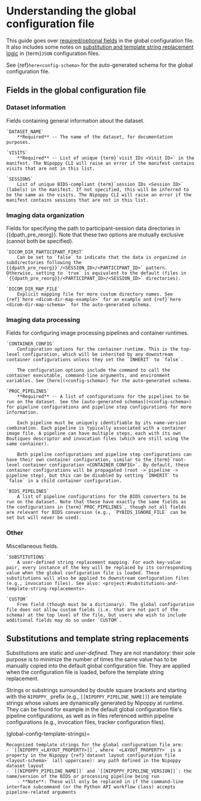 # Understanding the global configuration file

This guide goes over [required/optional fields](#fields-in-the-global-configuration-file) in the global configuration file. It also includes some notes on [substitution and template string replacement logic](#substitutions-and-template-string-replacements) in {term}`JSON` configuration files.

See {ref}`here<config-schema>` for the auto-generated schema for the global configuration file.

## Fields in the global configuration file

### Dataset information

Fields containing general information about the dataset.

```{glossary}
`DATASET_NAME`
    **Required** -- The name of the dataset, for documentation purposes.

`VISITS`
    **Required** -- List of unique {term}`visit IDs <Visit ID>` in the manifest. The Nipoppy CLI will raise an error if the manifest contains visits that are not in this list.

`SESSIONS`
    List of unique BIDS-compliant {term}`session IDs <Session ID>` (labels) in the manifest. If not specified, this will be inferred to be the same as the visits. The Nipoppy CLI will raise an error if the manifest contains sessions that are not in this list.
```

### Imaging data organization

Fields for specifying the path to participant-session data directories in {{dpath_pre_reorg}}. Note that these two options are mutually exclusive (cannot both be specified).

```{glossary}
`DICOM_DIR_PARTICIPANT_FIRST`
    Can be set to `false` to indicate that the data is organized in subdirectories following the {{dpath_pre_reorg}}`/<SESSION_ID>/<PARTICIPANT_ID>` pattern. Otherwise, setting to `true` is equivalent to the default (files in `{{dpath_pre_reorg}}/<PARTICIPANT_ID>/<SESSION_ID>` directories).

`DICOM_DIR_MAP_FILE`
    Explicit mapping file for more custom directory names. See {ref}`here <dicom-dir-map-example>` for an example and {ref}`here <dicom-dir-map-schema>` for the auto-generated schema.
```

### Imaging data processing

Fields for configuring image processing pipelines and container runtimes.

```{glossary}
`CONTAINER_CONFIG`
    Configuration options for the container runtime. This is the top-level configuration, which will be inherited by any downstream container configurations unless they set the `INHERIT` to `false`.

    The configuration options include the command to call the container executable, command-line arguments, and environment variables. See [here](<config-schema>) for the auto-generated schema.

`PROC_PIPELINES`
    **Required** -- A list of configurations for the pipelines to be run on the dataset. See the [auto-generated schemas](<config-schema>) for pipeline configurations and pipeline step configurations for more information.

    Each pipeline must be uniquely identifiable by its name-version combination. Each pipeline is typically associated with a container image file. A pipeline can have multiple steps, each with its own Boutiques descriptor and invocation files (which are still using the same container).

    Both pipeline configurations and pipeline step configurations can have their own container configuration, similar to the {term}`root-level container configuration <CONTAINER_CONFIG>`. By default, these container configurations will be propagated (root -> pipeline -> pipeline step), but this can be disabled by setting `INHERIT` to `false` in a child container configuration.

`BIDS_PIPELINES`
    A list of pipeline configurations for the BIDS converters to be run on the dataset. Note that these have exactly the same fields as the configurations in {term}`PROC_PIPELINES`, though not all fields are relevant for BIDS conversion (e.g., `PYBIDS_IGNORE_FILE` can be set but will never be used).
```

### Other

Miscellaneous fields.

```{glossary}
`SUBSTITUTIONS`
    A user-defined string replacement mapping. For each key-value pair, every instance of the key will be replaced by its corresponding value when the global configuration file is loaded. These substitutions will also be applied to downstream configuration files (e.g., invocation files). See also: <project:#substitutions-and-template-string-replacements>.

`CUSTOM`
    Free field (though must be a dictionary). The global configuration file does not allow custom fields (i.e. that are not part of the schema) at the top level of the file, but users who wish to include additional fields may do so under `CUSTOM`.
```

## Substitutions and template string replacements

Substitutions are static and *user-defined*. They are not mandatory: their sole purpose is to minimize the number of times the same value has to be manually copied into the default global configuration file. They are applied when the configuration file is loaded, before the template string replacement.

Strings or substrings surrounded by double square brackets and starting with the `NIPOPPY_` prefix (e.g., `[[NIPOPPY_PIPELINE_NAME]]`) are template strings whose values are dynamically generated by Nipoppy at runtime. They can be found for example in the default global configuration file's pipeline configurations, as well as in files referenced within pipeline configurations (e.g., invocation files, tracker configuration files).

(global-config-template-strings)=
```{note}
Recognized template strings for the global configuration file are:
- `[[NIPOPPY_<LAYOUT_PROPERTY>]]`, where `<LAYOUT_PROPERTY>` is a property in the Nipoppy {ref}`dataset layout configuration file <layout-schema>` (all uppercase): any path defined in the Nipoppy dataset layout
- `[[NIPOPPY_PIPELINE_NAME]]` and `[[NIPOPPY_PIPELINE_VERSION]]`: the name/version of the BIDS or processing pipeline being run
    - **Note**: These will only be replaced in if the command-line interface subcommand (or the Python API workflow class) accepts pipeline-related arguments
```
